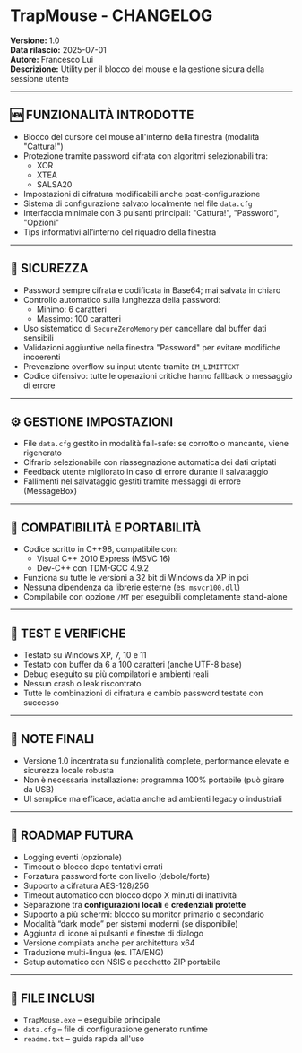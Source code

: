 # TrapMouse - CHANGELOG

**Versione:** 1.0  
**Data rilascio:** 2025-07-01  
**Autore:** Francesco Lui  
**Descrizione:** Utility per il blocco del mouse e la gestione sicura della sessione utente  

---

## 🆕 FUNZIONALITÀ INTRODOTTE
- Blocco del cursore del mouse all'interno della finestra (modalità "Cattura!")
- Protezione tramite password cifrata con algoritmi selezionabili tra:
  - XOR
  - XTEA
  - SALSA20
- Impostazioni di cifratura modificabili anche post-configurazione
- Sistema di configurazione salvato localmente nel file `data.cfg`
- Interfaccia minimale con 3 pulsanti principali: "Cattura!", "Password", "Opzioni"
- Tips informativi all’interno del riquadro della finestra

---

## 🔐 SICUREZZA
- Password sempre cifrata e codificata in Base64; mai salvata in chiaro
- Controllo automatico sulla lunghezza della password:
  - Minimo: 6 caratteri
  - Massimo: 100 caratteri
- Uso sistematico di `SecureZeroMemory` per cancellare dal buffer dati sensibili
- Validazioni aggiuntive nella finestra "Password" per evitare modifiche incoerenti
- Prevenzione overflow su input utente tramite `EM_LIMITTEXT`
- Codice difensivo: tutte le operazioni critiche hanno fallback o messaggio di errore

---

## ⚙️ GESTIONE IMPOSTAZIONI
- File `data.cfg` gestito in modalità fail-safe: se corrotto o mancante, viene rigenerato
- Cifrario selezionabile con riassegnazione automatica dei dati criptati
- Feedback utente migliorato in caso di errore durante il salvataggio
- Fallimenti nel salvataggio gestiti tramite messaggi di errore (MessageBox)

---

## 🧩 COMPATIBILITÀ E PORTABILITÀ
- Codice scritto in C++98, compatibile con:
  - Visual C++ 2010 Express (MSVC 16)
  - Dev-C++ con TDM-GCC 4.9.2
- Funziona su tutte le versioni a 32 bit di Windows da XP in poi
- Nessuna dipendenza da librerie esterne (es. `msvcr100.dll`)
- Compilabile con opzione `/MT` per eseguibili completamente stand-alone

---

## 🧪 TEST E VERIFICHE
- Testato su Windows XP, 7, 10 e 11
- Testato con buffer da 6 a 100 caratteri (anche UTF-8 base)
- Debug eseguito su più compilatori e ambienti reali
- Nessun crash o leak riscontrato
- Tutte le combinazioni di cifratura e cambio password testate con successo

---

## 📌 NOTE FINALI
- Versione 1.0 incentrata su funzionalità complete, performance elevate e sicurezza locale robusta
- Non è necessaria installazione: programma 100% portabile (può girare da USB)
- UI semplice ma efficace, adatta anche ad ambienti legacy o industriali

---

## 🚧 ROADMAP FUTURA
- Logging eventi (opzionale)
- Timeout o blocco dopo tentativi errati
- Forzatura password forte con livello (debole/forte)
- Supporto a cifratura AES-128/256
- Timeout automatico con blocco dopo X minuti di inattività
- Separazione tra **configurazioni locali** e **credenziali protette**
- Supporto a più schermi: blocco su monitor primario o secondario
- Modalità “dark mode” per sistemi moderni (se disponibile)
- Aggiunta di icone ai pulsanti e finestre di dialogo
- Versione compilata anche per architettura x64
- Traduzione multi-lingua (es. ITA/ENG)
- Setup automatico con NSIS e pacchetto ZIP portabile

---

## 📂 FILE INCLUSI
- `TrapMouse.exe` – eseguibile principale
- `data.cfg` – file di configurazione generato runtime
- `readme.txt` – guida rapida all'uso
